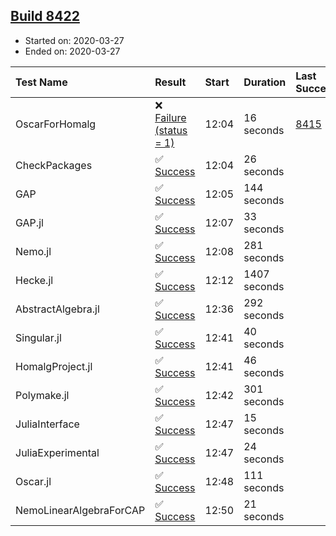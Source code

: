 ## [Build 8422](https://oscarci.mathematik.uni-kl.de/job/oscar/8422/)

* Started on: 2020-03-27
* Ended on: 2020-03-27

| Test Name    | Result | Start | Duration | Last Success | First Failure |
|:-------------|:-------|:------|:---------|:-------------|:--------------|
| OscarForHomalg | ❌ [Failure (status = 1)](https://oscarci.mathematik.uni-kl.de/job/oscar/8422/artifact/logs/build-8422/OscarForHomalg.log) | 12:04 | 16 seconds | [8415](https://oscarci.mathematik.uni-kl.de/job/oscar/8415/) | [8416](https://oscarci.mathematik.uni-kl.de/job/oscar/8416/) |
| CheckPackages | ✅ [Success](https://oscarci.mathematik.uni-kl.de/job/oscar/8422/artifact/logs/build-8422/CheckPackages.log) | 12:04 | 26 seconds |  |  |
| GAP | ✅ [Success](https://oscarci.mathematik.uni-kl.de/job/oscar/8422/artifact/logs/build-8422/GAP.log) | 12:05 | 144 seconds |  |  |
| GAP.jl | ✅ [Success](https://oscarci.mathematik.uni-kl.de/job/oscar/8422/artifact/logs/build-8422/GAP.jl.log) | 12:07 | 33 seconds |  |  |
| Nemo.jl | ✅ [Success](https://oscarci.mathematik.uni-kl.de/job/oscar/8422/artifact/logs/build-8422/Nemo.jl.log) | 12:08 | 281 seconds |  |  |
| Hecke.jl | ✅ [Success](https://oscarci.mathematik.uni-kl.de/job/oscar/8422/artifact/logs/build-8422/Hecke.jl.log) | 12:12 | 1407 seconds |  |  |
| AbstractAlgebra.jl | ✅ [Success](https://oscarci.mathematik.uni-kl.de/job/oscar/8422/artifact/logs/build-8422/AbstractAlgebra.jl.log) | 12:36 | 292 seconds |  |  |
| Singular.jl | ✅ [Success](https://oscarci.mathematik.uni-kl.de/job/oscar/8422/artifact/logs/build-8422/Singular.jl.log) | 12:41 | 40 seconds |  |  |
| HomalgProject.jl | ✅ [Success](https://oscarci.mathematik.uni-kl.de/job/oscar/8422/artifact/logs/build-8422/HomalgProject.jl.log) | 12:41 | 46 seconds |  |  |
| Polymake.jl | ✅ [Success](https://oscarci.mathematik.uni-kl.de/job/oscar/8422/artifact/logs/build-8422/Polymake.jl.log) | 12:42 | 301 seconds |  |  |
| JuliaInterface | ✅ [Success](https://oscarci.mathematik.uni-kl.de/job/oscar/8422/artifact/logs/build-8422/JuliaInterface.log) | 12:47 | 15 seconds |  |  |
| JuliaExperimental | ✅ [Success](https://oscarci.mathematik.uni-kl.de/job/oscar/8422/artifact/logs/build-8422/JuliaExperimental.log) | 12:47 | 24 seconds |  |  |
| Oscar.jl | ✅ [Success](https://oscarci.mathematik.uni-kl.de/job/oscar/8422/artifact/logs/build-8422/Oscar.jl.log) | 12:48 | 111 seconds |  |  |
| NemoLinearAlgebraForCAP | ✅ [Success](https://oscarci.mathematik.uni-kl.de/job/oscar/8422/artifact/logs/build-8422/NemoLinearAlgebraForCAP.log) | 12:50 | 21 seconds |  |  |
